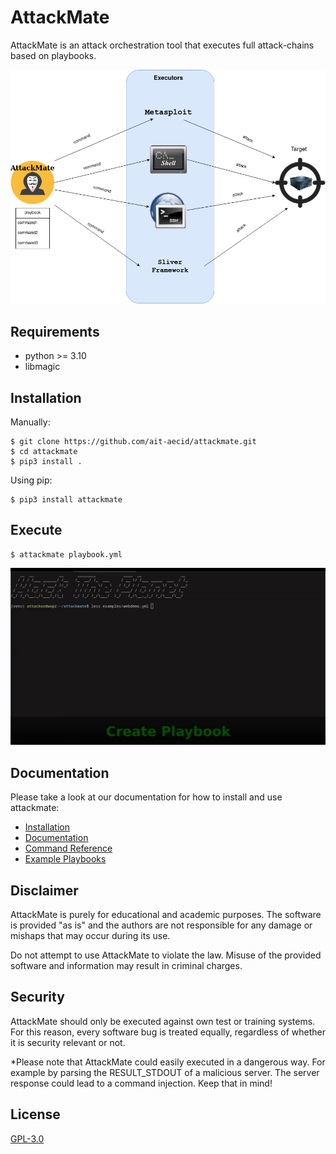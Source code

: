 # AttackMate

AttackMate is an attack orchestration tool that executes full attack-chains based on playbooks.

![AttackMate Schema](docs/source/images/attackmate-schema.png "AttackMate Schema")

## Requirements

* python >= 3.10
* libmagic

## Installation

Manually:

```
$ git clone https://github.com/ait-aecid/attackmate.git
$ cd attackmate
$ pip3 install .
```

Using pip:

```
$ pip3 install attackmate
```

## Execute

```
$ attackmate playbook.yml
```


![AttackMate Demo](docs/source/images/Demo.gif "AttackMate Demo")

## Documentation

Please take a look at our documentation for how to install and use attackmate:

* [Installation](https://aeciddocs.ait.ac.at/attackmate/current/installation/index.html)
* [Documentation](https://aeciddocs.ait.ac.at/attackmate/current)
* [Command Reference](https://aeciddocs.ait.ac.at/attackmate/current/playbook/commands/index.html)
* [Example Playbooks](https://aeciddocs.ait.ac.at/attackmate/current/playbook/examples.html)

## Disclaimer

AttackMate is purely for educational and academic purposes. The software is provided "as is"
and the authors are not responsible for any damage or mishaps that may occur during its use.

Do not attempt to use AttackMate to violate the law. Misuse of the provided software and
information may result in criminal charges.

## Security

AttackMate should only be executed against own test or training systems.
For this reason, every software bug is treated equally, regardless of
whether it is security relevant or not.

*Please note that AttackMate could easily executed in a dangerous way. For example by
parsing the RESULT_STDOUT of a malicious server. The server response could lead to
a command injection. Keep that in mind!

## License

[GPL-3.0](LICENSE)
